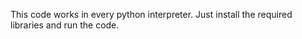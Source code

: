 This code works in every python interpreter. Just install the required libraries and run the code.

